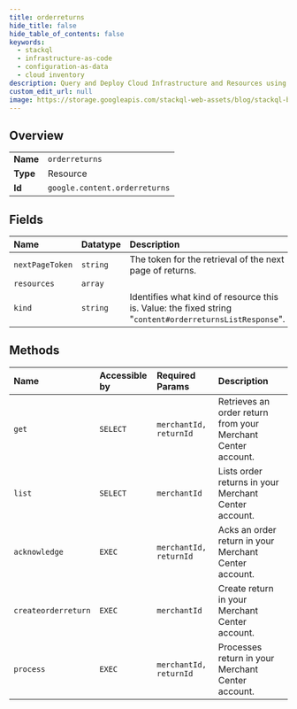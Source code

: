 ```yaml
---
title: orderreturns
hide_title: false
hide_table_of_contents: false
keywords:
  - stackql
  - infrastructure-as-code
  - configuration-as-data
  - cloud inventory
description: Query and Deploy Cloud Infrastructure and Resources using SQL
custom_edit_url: null
image: https://storage.googleapis.com/stackql-web-assets/blog/stackql-blog-post-featured-image.png
---
```

  
    

## Overview
<table><tbody>
<tr><td><b>Name</b></td><td><code>orderreturns</code></td></tr>
<tr><td><b>Type</b></td><td>Resource</td></tr>
<tr><td><b>Id</b></td><td><code>google.content.orderreturns</code></td></tr>
</tbody></table>

## Fields
| Name | Datatype | Description |
|:-----|:---------|:------------|
| `nextPageToken` | `string` | The token for the retrieval of the next page of returns. |
| `resources` | `array` |  |
| `kind` | `string` | Identifies what kind of resource this is. Value: the fixed string "`content#orderreturnsListResponse`". |
## Methods
| Name | Accessible by | Required Params | Description |
|:-----|:--------------|:----------------|:------------|
| `get` | `SELECT` | `merchantId, returnId` | Retrieves an order return from your Merchant Center account. |
| `list` | `SELECT` | `merchantId` | Lists order returns in your Merchant Center account. |
| `acknowledge` | `EXEC` | `merchantId, returnId` | Acks an order return in your Merchant Center account. |
| `createorderreturn` | `EXEC` | `merchantId` | Create return in your Merchant Center account. |
| `process` | `EXEC` | `merchantId, returnId` | Processes return in your Merchant Center account. |
